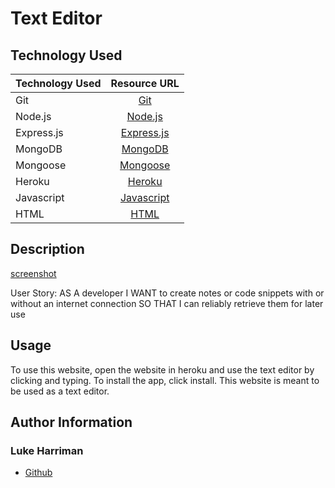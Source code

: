# Text Editor

## Technology Used 

| Technology Used         | Resource URL           | 
| ------------- |:-------------:| 
Git | [Git](https://git-scm.com/) |
Node.js | [Node.js](https://nodejs.org/en/) |
Express.js | [Express.js](https://expressjs.com/) |
MongoDB | [MongoDB](https://www.mongodb.com/) |
Mongoose | [Mongoose](https://mongoosejs.com/) |
Heroku | [Heroku](https://www.heroku.com/) |  
Javascript | [Javascript](https://www.javascript.com/) |
HTML | [HTML](https://html.com/) |



## Description 

[screenshot](./img.png)

User Story: AS A developer
I WANT to create notes or code snippets with or without an internet connection
SO THAT I can reliably retrieve them for later use

## Usage 

To use this website, open the website in heroku and use the text editor by clicking and typing. To install the app, click install. This website is meant to be used as a text editor.


## Author Information


### Luke Harriman

* [Github](https://github.com/lth1013)